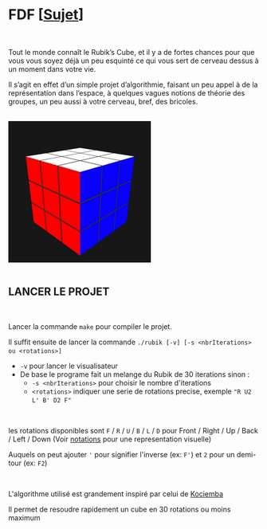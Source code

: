 # FDF [[Sujet](https://github.com/tvarnier/rubik/blob/master/rubik.pdf)]

<br>

Tout le monde connaît le Rubik’s Cube, et il y a de fortes chances pour que vous vous
soyez déjà un peu esquinté ce qui vous sert de cerveau dessus à un moment dans votre
vie.

Il s’agit en effet d’un simple projet d’algorithmie, faisant un
peu appel à de la représentation dans l’espace, à quelques vagues notions de théorie des
groupes, un peu aussi à votre cerveau, bref, des bricoles.

<br>

<div>
  <img src="https://github.com/tvarnier/rubik/blob/master/img/visualizer.gif" align="middle">
</div>

<br>

## LANCER LE PROJET

<br>

Lancer la commande `make` pour compiler le projet.

Il suffit ensuite de lancer la commande `./rubik [-v] [-s <nbrIterations> ou <rotations>]`
 * `-v` pour lancer le visualisateur
 * De base le programe fait un melange du Rubik de 30 iterations sinon :
   * `-s <nbrIterations>` pour choisir le nombre d'iterations
   * `<rotations>` indiquer une serie de rotations precise, exemple `"R U2 L' B' D2 F"`

<br>

les rotations disponibles sont `F` / `R` / `U` / `B` / `L` / `D` pour Front / Right
/ Up / Back / Left / Down (Voir [notations](https://www.francocube.com/notation) pour une representation visuelle)

Auquels on peut ajouter `'` pour signifier l'inverse (ex: `F'`) et `2` pour un demi-tour (ex: `F2`)

<br>

L'algorithme utilisé est grandement inspiré par celui de [Kociemba](http://kociemba.org/cube.htm)

Il permet de resoudre rapidement un cube en 30 rotations ou moins maximum
